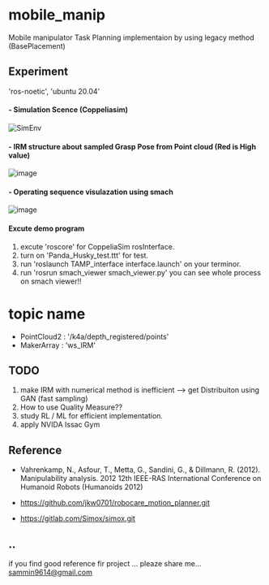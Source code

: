 # mobile_manip

 Mobile manipulator Task Planning implementaion  by using legacy method (BasePlacement)

## Experiment 
'ros-noetic', 'ubuntu 20.04'

#### - Simulation Scence (Coppeliasim)
![SimEnv](https://user-images.githubusercontent.com/49723556/151513552-4a18bd52-326e-4349-b107-844899f97b59.png)

#### - IRM structure about sampled Grasp Pose from Point cloud (Red is High value)
![image](https://user-images.githubusercontent.com/49723556/151492932-8656a287-cd8e-49da-adbd-e60db22570e8.png)

#### - Operating sequence visulazation using smach
![image](https://user-images.githubusercontent.com/49723556/152644945-2308bda1-6664-4fd2-9692-59a77cfc3e94.png)


#### Excute demo program

1. excute 'roscore' for CoppeliaSim rosInterface.
2. turn on 'Panda_Husky_test.ttt' for test. 
3. run 'roslaunch  TAMP_interface interface.launch' on your terminor.
4. run 'rosrun  smach_viewer smach_viewer.py' you can see whole process on smach viewer!! 

# topic name

 * PointCloud2 : '/k4a/depth_registered/points'  
 * MakerArray : 'ws_IRM' 

## TODO

1. make IRM with numerical method is inefficient --> get Distribuiton using GAN (fast sampling)
2. How to use Quality Measure?? 
3. study RL / ML for efficient implementation.
4. apply NVIDA Issac Gym

## Reference
- Vahrenkamp, N., Asfour, T., Metta, G., Sandini, G., & Dillmann, R. (2012). Manipulability analysis. 2012 12th IEEE-RAS International Conference on Humanoid Robots (Humanoids 2012)

- https://github.com/jkw0701/robocare_motion_planner.git
- https://gitlab.com/Simox/simox.git

## ..
if you find good reference fir project ... pleaze share me... sammin9614@gmail.com
